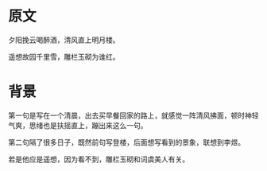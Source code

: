 # 原文

夕阳挽云喝醉酒，清风直上明月楼。

遥想故园千里雪，雕栏玉砌为谁红。

# 背景

第一句是写在一个清晨，出去买早餐回家的路上，就感觉一阵清风拂面，顿时神轻气爽，思绪也是扶摇直上，蹦出来这么一句。

第二句隔了很多日子，既然前句写登楼，后面想写看到的景象，联想到李煜。

若是他应是遥想，因为看不到，雕栏玉砌和词虞美人有关。

